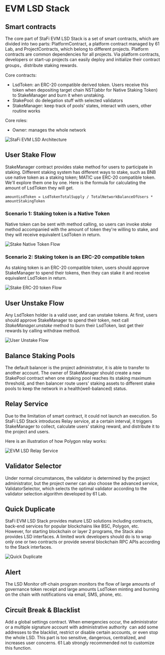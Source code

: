# EVM LSD Stack

## Smart contracts

The core part of StaFi EVM LSD Stack is a set of smart contracts, which are divided into two parts: PlatformContract, a platform contract managed by 61 Lab, and ProjectContracts, which belong to different projects. Platform contracts are common dependencies for all projects. Via platform contracts, developers or start-up projects can easily deploy and initialize their contract groups，distribute staking rewards.

Core contracts:

- LsdToken: an ERC-20 compatible derived token. Users receive this token when depositing target chain NST(abbr for Native Staking Token) to StakeManager and burn it when unstaking.
- StakePool: do delegation stuff with selected validators
- StakeManager: keep track of pools' states, interact with users, other routine works

Core roles:

- Owner: manages the whole network

![StaFi EVM LSD Architecture](/image/evmlsd_0.png 'StaFi EVM LSD Architecture')

## User Stake Flow

StakeManager contract provides stake method for users to participate in staking. Different staking system has different ways to stake, such as BNB use native token as a staking token; MATIC use ERC-20 compatible token. We'll explore them one by one. Here is the formula for calculating the amount of LsdToken they will get.

`amountLsdToken = LsdTokenTotalSupply / TotalNetworkBalanceOfUsers * amountStakingToken`

### Scenario 1: Staking token is a Native Token

Native token can be sent with method calling, so users can invoke *stake* method accompanied with the amount of token they're willing to stake, and they will receive equivalent LsdToken in return.

![Stake Native Token Flow](/image/evmlsd_1.png 'Stake Native Token Flow')

### Scenario 2: Staking token is an ERC-20 compatible token

As staking token is an ERC-20 compatible token, users should approve StakeManager to spend their tokens, then they can stake it and receive equivalent LsdToken in return.

![Stake ERC-20 token Flow](/image/evmlsd_2.png 'Stake ERC-20 token Flow')

## User Unstake Flow

Any LsdToken holder is a valid user, and can unstake tokens. At first, users should approve StakeManager to spend their token, next call *StakeManager.unstake* method to burn their LsdToken, last get their rewards by calling withdraw method.

![User Unstake Flow](/image/evmlsd_3.png 'User Unstake Flow')

## Balance Staking Pools

The default balancer is the project administrator, it is able to transfer to another account. The owner of StakeManager should create a new StakePool contract when one staking pool reaches its staking maximum threshold, and then balancer route users' staking assets to different stake pools to keep the network in a health(well-balanced) status.

## Relay Service

Due to the limitation of smart contract, it could not launch an execution. So StaFi LSD Stack introduces Relay service, at a certain interval, it triggers StakeManager to collect, calculate users' staking reward, and distribute it to the project and users.

Here is an illustration of how Polygon relay works:

![EVM LSD Relay Service](/image/evmlsd_4.png 'EVM LSD Relay Service')

## Validator Selector

Under normal circumstances, the validator is determined by the project administrator, but the project owner can also choose the advanced service, ValidatorSelector, which selects the optimal validator according to the validator selection algorithm developed by 61 Lab.

## Quick Duplicate

StaFi EVM LSD Stack provides mature LSD solutions including contracts, back-end services for popular blockchains like BSC, Polygon, etc.  However, for starting blockchain or layer 2 programs, the Stack also provides LSD interfaces. A limited work developers should do is to wrap only one or two contracts or provide several blockchain RPC APIs according to the Stack interfaces.

![Quick Duplicate](/image/evmlsd_6.png 'Quick Duplicate')

## Alert

The LSD Monitor off-chain program monitors the flow of large amounts of governance token receipt and large amounts LsdToken minting and burning on the chain with notifications via email, SMS, phone, etc.

## Circuit Break & Blacklist

Add a global settings contract. When emergencies occur, the administrator or a multiple signature account with administrative authority  can add some addresses to the blacklist, restrict or disable certain accounts, or even stop the whole LSD. This part is too sensitive, dangerous, centralized, and increases user concerns. 61 Lab strongly recommended not to customize this function.